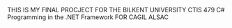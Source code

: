 THIS IS MY FINAL PROCJECT FOR THE BILKENT UNIVERSITY CTIS 479 C# Programming in the .NET Framework FOR CAGIL ALSAC
